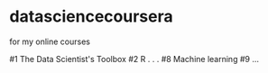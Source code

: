 datasciencecoursera
===================

for my online courses

#1 The Data Scientist's Toolbox
#2 R
.
.
.
#8 Machine learning
#9 ...
